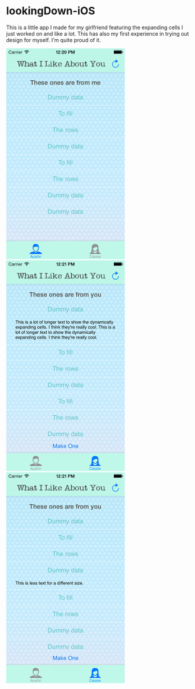 lookingDown-iOS
===============

This is a little app I made for my girlfriend featuring the expanding cells I just worked on and like a lot. This has also my first experience in trying out design for myself. I'm quite proud of it.

![Default View](/Screenshots/Screenshot_Closed.png "") 
![Large Cell Expanded](/Screenshots/Screenshot_Open_Large.png "")
![Small Cell Expanded](/Screenshots/Screenshot_Open_Small.png "")

